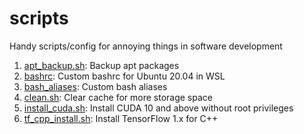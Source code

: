 # scripts

Handy scripts/config for annoying things in software development

1. [apt_backup.sh](https://github.com/cwlroda/random-scripts/blob/master/apt_backup.sh): Backup apt packages
2. [bashrc](https://github.com/cwlroda/random-scripts/blob/master/bashrc): Custom bashrc for Ubuntu 20.04 in WSL
3. [bash_aliases](https://github.com/cwlroda/random-scripts/blob/master/bash_aliases): Custom bash aliases
4. [clean.sh](https://github.com/cwlroda/random-scripts/blob/master/clean.sh): Clear cache for more storage space
5. [install_cuda.sh](https://github.com/cwlroda/random-scripts/blob/master/install_cuda.sh): Install CUDA 10 and above without root privileges
6. [tf_cpp_install.sh](https://github.com/cwlroda/random-scripts/blob/master/tf_cpp_install.sh): Install TensorFlow 1.x for C++
